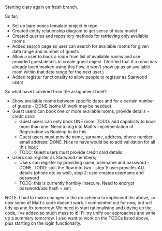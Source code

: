 Starting diary again on fresh branch.

So far;

- Set up bare bones template project in repo
- Created entity relationship diagram to get sense of data model
- Created queries and repository methods for retrieving only available rooms 
- Added search page so user can search for available rooms for given date range and number of guests
- Allow a user to book a room from list of available rooms and use provided guest details to create guest object.
  (Verified that if a room has already been booked using this flow, it won't show up as an available room within that date range for the next user.)
- Added register functionality to allow people to register as Starwood users

So what have I covered from the assignment brief?

- Show available rooms between specific dates and for a certain number of guests - DONE (some UI work may be needed)
- Guest users can book one or more available rooms, provide details + credit card:
  - Guest users can only book ONE room. TODO: add capability to book more than one. Need to dig into Matt's implementation of Registration vs Booking to do this.
  - Guest users must provide name, surname, address, phone number, email address: DONE. Nice to have would be to add validation for all this input
  - TODO: Guest users must provide credit card details
- Users can register as Starwood members;
  - Users can register by providing name, username and password - DONE. TODO: split the flow into two - step 1: user provides ALL details (phone etc as well), step 2: user creates username and password
  - TODO: this is currently horribly insecure. Need to encrypt password/use hash + salt

NOTE: I had to make changes to the db schema to implement the above, so now some of Matt's code doesn't work. I commented out for now, but will tidy up and fix tomorrow. 
We need to start rationalising and tidying up the code, I've added so much mess to it!! I'll try unify our approaches and write up a summary tomorrow. 
I also want to work on the TODOs listed above, plus starting on the login functionality. 

